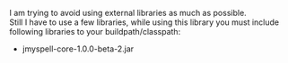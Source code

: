 I am trying to avoid using external libraries as much as possible. <br>
Still I have to use a few libraries, while using this library you must include<br> 
following libraries to your buildpath/classpath:<br>
 * jmyspell-core-1.0.0-beta-2.jar